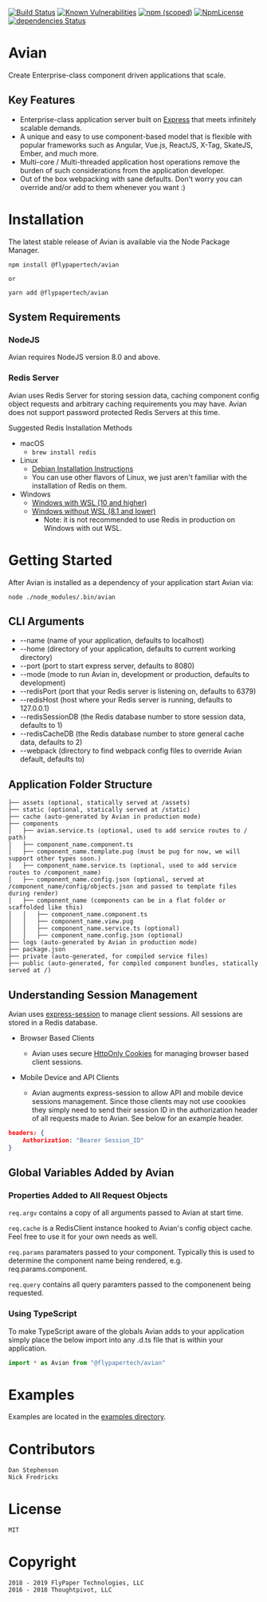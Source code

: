 [![Build Status](https://travis-ci.org/flypapertech/avian.svg?branch=master)](https://travis-ci.org/flypapertech/avian)
[![Known Vulnerabilities](https://snyk.io/test/github/flypapertech/avian/badge.svg)](https://snyk.io/test/github/flypapertech/avian)
[![npm (scoped)](https://img.shields.io/npm/v/@flypapertech/avian.svg)](https://www.npmjs.com/package/@flypapertech/avian)
[![NpmLicense](https://img.shields.io/npm/l/@flypapertech/avian.svg)](https://github.com/flypapertech/avian/blob/master/LICENSE)
[![dependencies Status](https://david-dm.org/flypapertech/avian/status.svg)](https://david-dm.org/flypapertech/avian)

# Avian

Create Enterprise-class component driven applications that scale.

## Key Features

- Enterprise-class application server built on [Express](https://github.com/expressjs/express) that meets infinitely scalable demands.
- A unique and easy to use component-based model that is flexible with popular frameworks such as Angular, Vue.js, ReactJS, X-Tag, SkateJS, Ember, and much more.
- Multi-core / Multi-threaded application host operations remove the burden of such considerations from the application developer.
- Out of the box webpacking with sane defaults.  Don't worry you can override and/or add to them whenever you want :)

# Installation

The latest stable release of Avian is available via the Node Package Manager.

    npm install @flypapertech/avian

    or

    yarn add @flypapertech/avian

## System Requirements

### NodeJS

Avian requires NodeJS version 8.0 and above.

### Redis Server

Avian uses Redis Server for storing session data, caching component config object requests and arbitrary caching requirements you may have.  Avian does not support password protected Redis Servers at this time.

Suggested Redis Installation Methods

- macOS
  - `brew install redis`
- Linux
  - [Debian Installation Instructions](https://www.digitalocean.com/community/tutorials/how-to-install-and-secure-redis-on-ubuntu-18-04)
  - You can use other flavors of Linux, we just aren't familiar with the installation of Redis on them.
- Windows
  - [Windows with WSL (10 and higher)](https://redislabs.com/blog/redis-on-windows-10/)
  - [Windows without WSL (8.1 and lower)](https://redislabs.com/blog/redis-on-windows-8-1-and-previous-versions/)
    - Note: it is not recommended to use Redis in production on Windows with out WSL.

# Getting Started

After Avian is installed as a dependency of your application start Avian via:

    node ./node_modules/.bin/avian

## CLI Arguments

- --name (name of your application, defaults to localhost)
- --home (directory of your application, defaults to current working directory)
- --port (port to start express server, defaults to 8080)
- --mode (mode to run Avian in, development or production, defaults to development)
- --redisPort (port that your Redis server is listening on, defaults to 6379)
- --redisHost (host where your Redis server is running, defaults to 127.0.0.1)
- --redisSessionDB (the Redis database number to store session data, defaults to 1)
- --redisCacheDB (the Redis database number to store general cache data, defaults to 2)
- --webpack (directory to find webpack config files to override Avian default, defaults to)

## Application Folder Structure

    ├── assets (optional, statically served at /assets)
    ├── static (optional, statically served at /static)
    ├── cache (auto-generated by Avian in production mode)
    ├── components
    │   ├── avian.service.ts (optional, used to add service routes to / path)
    │   ├── component_name.component.ts
    │   ├── component_name.template.pug (must be pug for now, we will support other types soon.)
    │   ├── component_name.service.ts (optional, used to add service routes to /component_name)
    │   ├── component_name.config.json (optional, served at /component_name/config/objects.json and passed to template files during render)
    │   ├── component_name (components can be in a flat folder or scaffolded like this)
    │   │   ├── component_name.component.ts
    │   │   ├── component_name.view.pug
    │   │   ├── component_name.service.ts (optional)
    │   │   ├── component_name.config.json (optional)
    ├── logs (auto-generated by Avian in production mode)
    ├── package.json
    ├── private (auto-generated, for compiled service files)
    ├── public (auto-generated, for compiled component bundles, statically served at /)

## Understanding Session Management

Avian uses [express-session](https://github.com/expressjs/session) to manage client sessions. All sessions are stored in a Redis database.

- Browser Based Clients
  - Avian uses secure [HttpOnly Cookies](https://developer.mozilla.org/en-US/docs/Web/HTTP/Cookies#Secure_and_HttpOnly_cookies) for managing browser based client sessions.

- Mobile Device and API Clients

  - Avian augments express-session to allow API and mobile device sessions management.  Since those clients may not use coookies they simply need to send their session ID in the authorization header of all requests made to Avian. See below for an example header.

```json
headers: {
    Authorization: "Bearer Session_ID"
}
```

## Global Variables Added by Avian

### Properties Added to All Request Objects

`req.argv` contains a copy of all arguments passed to Avian at start time.

`req.cache` is a RedisClient instance hooked to Avian's config object cache. Feel free to use it for your own needs as well.

`req.params` paramaters passed to your component. Typically this is used to determine the component name being rendered, e.g. req.params.component.

`req.query` contains all query paramters passed to the componenent being requested.

### Using TypeScript

To make TypeScript aware of the globals Avian adds to your application simply place the below import into any .d.ts file that is within your application.

```typescript
import * as Avian from "@flypapertech/avian"
```

# Examples

Examples are located in the [examples directory](https://github.com/flypapertech/avian/tree/master/examples).

# Contributors

    Dan Stephenson
    Nick Fredricks

# License

    MIT

# Copyright

    2018 - 2019 FlyPaper Technologies, LLC
    2016 - 2018 Thoughtpivot, LLC
